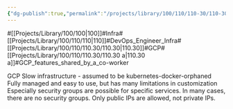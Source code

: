```yaml
---
{"dg-publish":true,"permalink":"/projects/library/100/110/110-30/110-30-a/","noteIcon":"0","created":"2024-04-25T17:38:38.465+09:00","updated":"2024-04-25T17:53:33.120+09:00"}
---
```


#[[Projects/Library/100/100\|100]]#Infra#[[Projects/Library/100/110/110\|110]]#DevOps_Engineer_Infra#[[Projects/Library/100/110/110.30/110.30\|110.30]]#GCP#[[Projects/Library/100/110/110.30/110.30 a\|110.30 a]]#GCP_features_shared_by_a_co-worker

GCP
Slow infrastructure - assumed to be kubernetes-docker-orphaned
Fully managed and easy to use, but has many limitations in customization
Especially security groups are possible for specific services. In many cases, there are no security groups.
Only public IPs are allowed, not private IPs.
